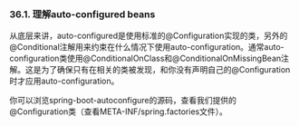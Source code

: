 ### 36.1. 理解auto-configured beans

从底层来讲，auto-configured是使用标准的@Configuration实现的类，另外的@Conditional注解用来约束在什么情况下使用auto-configuration。通常auto-configuration类使用@ConditionalOnClass和@ConditionalOnMissingBean注解。这是为了确保只有在相关的类被发现，和你没有声明自己的@Configuration时才应用auto-configuration。

你可以浏览spring-boot-autoconfigure的源码，查看我们提供的@Configuration类（查看META-INF/spring.factories文件）。
